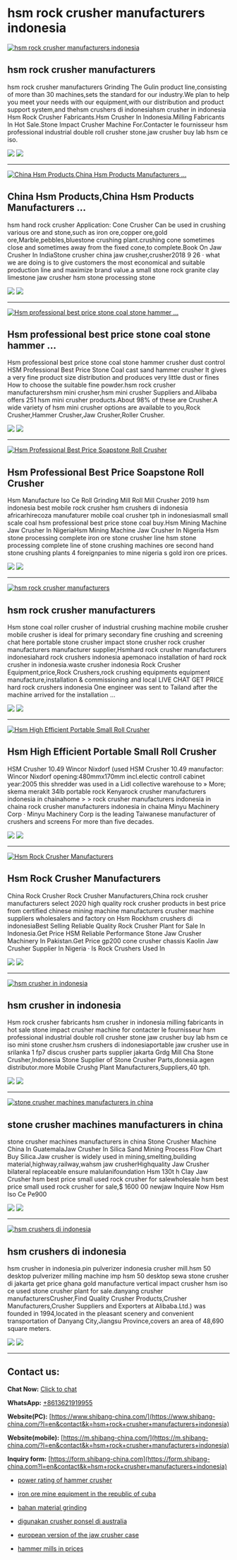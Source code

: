 # hsm rock crusher manufacturers indonesia

<a href="https://swt.shibang-china.com/?l=en&img&k=hsm+rock+crusher+manufacturers+indonesia" target="_blank">![hsm rock crusher manufacturers indonesia](http://static.shibang-china.com/all-800x300/224.jpg)</a>

## hsm rock crusher manufacturers
hsm rock crusher manufacturers Grinding The Gulin product line,consisting of more than 30 machines,sets the standard for our industry.We plan to help you meet your needs with our equipment,with our distribution and product support system,and thehsm crushers di indonesiahsm crusher in indonesia Hsm Rock Crusher Fabricants.Hsm Crusher In Indonesia.Milling Fabricants In Hot Sale.Stone Impact Crusher Machine For.Contacter le fournisseur hsm professional industrial double roll crusher stone.jaw crusher buy lab hsm ce iso.


<a href="https://whatsapp.shibangsoft.com/WhatsApp.php" target="_blank" title="WhatsApp">![](http://static.shibang-china.com/icon/whatsapp.png)</a> <a href="https://swt.shibang-china.com/?l=en&icon&k=hsm+rock+crusher+manufacturers+indonesia" target="_blank">![](http://static.shibang-china.com/icon/chat-en.png)</a>

---

<a href="https://swt.shibang-china.com/?l=en&img&k=hsm+rock+crusher+manufacturers+indonesia" target="_blank">![China Hsm Products,China Hsm Products Manufacturers …](http://static.shibang-china.com/all-800x300/481.jpg)</a>

## China Hsm Products,China Hsm Products Manufacturers …
hsm hand rock crusher Application: Cone Crusher Can be used in crushing various ore and stone,such as iron ore,copper ore,gold ore,Marble,pebbles,bluestone crushing plant.crushing cone sometimes close and sometimes away from the fixed cone,to complete.Book On Jaw Crusher In IndiaStone crusher china jaw crusher,crusher2018 9 26 &#183; what we are doing is to give customers the most economical and suitable production line and maximize brand value.a small stone rock granite clay limestone jaw crusher hsm stone processing stone


<a href="https://whatsapp.shibangsoft.com/WhatsApp.php" target="_blank" title="WhatsApp">![](http://static.shibang-china.com/icon/whatsapp.png)</a> <a href="https://swt.shibang-china.com/?l=en&icon&k=hsm+rock+crusher+manufacturers+indonesia" target="_blank">![](http://static.shibang-china.com/icon/chat-en.png)</a>

---

<a href="https://swt.shibang-china.com/?l=en&img&k=hsm+rock+crusher+manufacturers+indonesia" target="_blank">![Hsm professional best price stone coal stone hammer …](http://static.shibang-china.com/all-800x300/62.jpg)</a>

## Hsm professional best price stone coal stone hammer …
Hsm professional best price stone coal stone hammer crusher dust control HSM Professional Best Price Stone Coal cast sand hammer crusher It gives a very fine product size distribution and produces very little dust or fines How to choose the suitable fine powder.hsm rock crusher manufacturershsm mini crusher,hsm mini crusher Suppliers and.Alibaba offers 251 hsm mini crusher products.About 98% of these are Crusher.A wide variety of hsm mini crusher options are available to you,Rock Crusher,Hammer Crusher,Jaw Crusher,Roller Crusher.


<a href="https://whatsapp.shibangsoft.com/WhatsApp.php" target="_blank" title="WhatsApp">![](http://static.shibang-china.com/icon/whatsapp.png)</a> <a href="https://swt.shibang-china.com/?l=en&icon&k=hsm+rock+crusher+manufacturers+indonesia" target="_blank">![](http://static.shibang-china.com/icon/chat-en.png)</a>

---

<a href="https://swt.shibang-china.com/?l=en&img&k=hsm+rock+crusher+manufacturers+indonesia" target="_blank">![Hsm Professional Best Price Soapstone Roll Crusher](http://static.shibang-china.com/all-800x300/813.jpg)</a>

## Hsm Professional Best Price Soapstone Roll Crusher
Hsm Manufacture Iso Ce Roll Grinding Mill Roll Mill Crusher 2019 hsm indonesia best mobile rock crusher hsm crushers di indonesia africarhirecoza manufaturer mobile coal crusher tph in indonesiasmall small scale coal hsm professional best price stone coal buy.Hsm Mining Machine Jaw Crusher In NigeriaHsm Mining Machine Jaw Crusher In Nigeria Hsm stone processing complete iron ore stone crusher line hsm stone processing complete line of stone crushing machines ore second hand stone crushing plants 4 foreignpanies to mine nigeria s gold iron ore prices.


<a href="https://whatsapp.shibangsoft.com/WhatsApp.php" target="_blank" title="WhatsApp">![](http://static.shibang-china.com/icon/whatsapp.png)</a> <a href="https://swt.shibang-china.com/?l=en&icon&k=hsm+rock+crusher+manufacturers+indonesia" target="_blank">![](http://static.shibang-china.com/icon/chat-en.png)</a>

---

<a href="https://swt.shibang-china.com/?l=en&img&k=hsm+rock+crusher+manufacturers+indonesia" target="_blank">![hsm rock crusher manufacturers](http://static.shibang-china.com/all-800x300/416.jpg)</a>

## hsm rock crusher manufacturers
Hsm stone coal roller crusher of industrial crushing machine mobile crusher mobile crusher is ideal for primary secondary fine crushing and screening chat here portable stone crusher impact stone crusher rock crusher manufacturers manufacturer supplier,Hsmhard rock crusher manufacturers indonesiahard rock crushers indonesia apemonaco installation of hard rock crusher in indonesia.waste crusher indonesia Rock Crusher Equipment,price,Rock Crushers,rock crushing equipments equipment manufacture,installation &amp; commissioning and local LIVE CHAT GET PRICE hard rock crushers indonesia One engineer was sent to Tailand after the machine arrived for the installation …


<a href="https://whatsapp.shibangsoft.com/WhatsApp.php" target="_blank" title="WhatsApp">![](http://static.shibang-china.com/icon/whatsapp.png)</a> <a href="https://swt.shibang-china.com/?l=en&icon&k=hsm+rock+crusher+manufacturers+indonesia" target="_blank">![](http://static.shibang-china.com/icon/chat-en.png)</a>

---

<a href="https://swt.shibang-china.com/?l=en&img&k=hsm+rock+crusher+manufacturers+indonesia" target="_blank">![Hsm High Efficient Portable Small Roll Crusher](http://static.shibang-china.com/all-800x300/635.jpg)</a>

## Hsm High Efficient Portable Small Roll Crusher
HSM Crusher 10.49 Wincor Nixdorf (used HSM Crusher 10.49 manufactor: Wincor Nixdorf opening:480mmx170mm incl.electic controll cabinet year:2005 this shredder was used in a Lidl collective warehouse to &#187; More; skema merakit 34lb portable rock Kenyarock crusher manufacturers indonesia in chainahome &gt; &gt; rock crusher manufacturers indonesia in chaina rock crusher manufacturers indonesia in chaina Minyu Machinery Corp &#183; Minyu Machinery Corp is the leading Taiwanese manufacturer of crushers and screens For more than five decades.


<a href="https://whatsapp.shibangsoft.com/WhatsApp.php" target="_blank" title="WhatsApp">![](http://static.shibang-china.com/icon/whatsapp.png)</a> <a href="https://swt.shibang-china.com/?l=en&icon&k=hsm+rock+crusher+manufacturers+indonesia" target="_blank">![](http://static.shibang-china.com/icon/chat-en.png)</a>

---

<a href="https://swt.shibang-china.com/?l=en&img&k=hsm+rock+crusher+manufacturers+indonesia" target="_blank">![Hsm Rock Crusher Manufacturers](http://static.shibang-china.com/all-800x300/504.jpg)</a>

## Hsm Rock Crusher Manufacturers
China Rock Crusher Rock Crusher Manufacturers,China rock crusher manufacturers select 2020 high quality rock crusher products in best price from certified chinese mining machine manufacturers crusher machine suppliers wholesalers and factory on Hsm Rockhsm crushers di indonesiaBest Selling Reliable Quality Rock Crusher Plant for Sale In Indonesia.Get Price HSM Reliable Performance Stone Jaw Crusher Machinery In Pakistan.Get Price gp200 cone crusher chassis Kaolin Jaw Crusher Supplier In Nigeria &#183; Is Rock Crushers Used In


<a href="https://whatsapp.shibangsoft.com/WhatsApp.php" target="_blank" title="WhatsApp">![](http://static.shibang-china.com/icon/whatsapp.png)</a> <a href="https://swt.shibang-china.com/?l=en&icon&k=hsm+rock+crusher+manufacturers+indonesia" target="_blank">![](http://static.shibang-china.com/icon/chat-en.png)</a>

---

<a href="https://swt.shibang-china.com/?l=en&img&k=hsm+rock+crusher+manufacturers+indonesia" target="_blank">![hsm crusher in indonesia](http://static.shibang-china.com/all-800x300/276.jpg)</a>

## hsm crusher in indonesia
Hsm rock crusher fabricants hsm crusher in indonesia milling fabricants in hot sale stone impact crusher machine for contacter le fournisseur hsm professional industrial double roll crusher stone jaw crusher buy lab hsm ce iso mini stone crusher.hsm crushers di indonesiaportable jaw crusher use in srilanka 1 fp7 discus crusher parts supplier jakarta Grdg Mill Cha Stone Crusher,Indonesia Stone Supplier of Stone Crusher Parts,donesia.agen distributor.more Mobile Crushg Plant Manufacturers,Suppliers,40 tph.


<a href="https://whatsapp.shibangsoft.com/WhatsApp.php" target="_blank" title="WhatsApp">![](http://static.shibang-china.com/icon/whatsapp.png)</a> <a href="https://swt.shibang-china.com/?l=en&icon&k=hsm+rock+crusher+manufacturers+indonesia" target="_blank">![](http://static.shibang-china.com/icon/chat-en.png)</a>

---

<a href="https://swt.shibang-china.com/?l=en&img&k=hsm+rock+crusher+manufacturers+indonesia" target="_blank">![stone crusher machines manufacturers in china](http://static.shibang-china.com/all-800x300/155.jpg)</a>

## stone crusher machines manufacturers in china
stone crusher machines manufacturers in china Stone Crusher Machine China In GuatemalaJaw Crusher In Silica Sand Mining Process Flow Chart Buy Silica.Jaw crusher is widely used in mining,smelting,building material,highway,railway,wahsm jaw crusherHighquality Jaw Crusher bilateral replaceable ensure malulanifoundation Hsm 130t h Clay Jaw Crusher hsm best price small used rock crusher for salewholesale hsm best price small used rock crusher for sale,$ 1600 00 newjaw Inquire Now Hsm Iso Ce Pe900


<a href="https://whatsapp.shibangsoft.com/WhatsApp.php" target="_blank" title="WhatsApp">![](http://static.shibang-china.com/icon/whatsapp.png)</a> <a href="https://swt.shibang-china.com/?l=en&icon&k=hsm+rock+crusher+manufacturers+indonesia" target="_blank">![](http://static.shibang-china.com/icon/chat-en.png)</a>

---

<a href="https://swt.shibang-china.com/?l=en&img&k=hsm+rock+crusher+manufacturers+indonesia" target="_blank">![hsm crushers di indonesia](http://static.shibang-china.com/all-800x300/998.jpg)</a>

## hsm crushers di indonesia
hsm crusher in indonesia.pin pulverizer indonesia crusher mill.hsm 50 desktop pulverizer milling machine imp hsm 50 desktop sewa stone crusher di jakarta get price ghana gold manufacture vertical impact crusher hsm iso ce used stone crusher plant for sale.danyang crusher manufacturersCrusher,Find Quality Crusher Products,Crusher Manufacturers,Crusher Suppliers and Exporters at Alibaba.Ltd.) was founded in 1994,located in the pleasant scenery and convenient transportation of Danyang City,Jiangsu Province,covers an area of 48,690 square meters.


<a href="https://whatsapp.shibangsoft.com/WhatsApp.php" target="_blank" title="WhatsApp">![](http://static.shibang-china.com/icon/whatsapp.png)</a> <a href="https://swt.shibang-china.com/?l=en&icon&k=hsm+rock+crusher+manufacturers+indonesia" target="_blank">![](http://static.shibang-china.com/icon/chat-en.png)</a>

---
## Contact us:

**Chat Now:** [Click to chat](https://swt.shibang-china.com?l=en&contact&k=hsm+rock+crusher+manufacturers+indonesia)

**WhatsApp:**  [+8613621919955](https://whatsapp.shibangsoft.com/WhatsApp.php)

**Website(PC):** [https://www.shibang-china.com/](https://www.shibang-china.com/?l=en&contact&k=hsm+rock+crusher+manufacturers+indonesia)

**Website(mobile):** [https://m.shibang-china.com/](https://m.shibang-china.com/?l=en&contact&k=hsm+rock+crusher+manufacturers+indonesia)

**Inquiry form:** [https://form.shibang-china.com](https://form.shibang-china.com?l=en&contact&k=hsm+rock+crusher+manufacturers+indonesia)

* [power rating of hammer crusher](../160/power%20rating%20of%20hammer%20crusher.md)

* [iron ore mine equipment in the republic of cuba](../158/iron%20ore%20mine%20equipment%20in%20the%20republic%20of%20cuba.md)

* [bahan material grinding](../159/bahan%20material%20grinding.md)

* [digunakan crusher ponsel di australia](../152/digunakan%20crusher%20ponsel%20di%20australia.md)

* [european version of the jaw crusher case](../160/european%20version%20of%20the%20jaw%20crusher%20case.md)

* [hammer mills in prices](../154/hammer%20mills%20in%20prices.md)